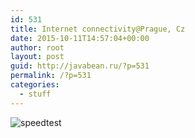 ```yaml
---
id: 531
title: Internet connectivity@Prague, Cz
date: 2015-10-11T14:57:04+00:00
author: root
layout: post
guid: http://javabean.ru/?p=531
permalink: /?p=531
categories:
  - stuff
---
```

![speedtest](http://www.speedtest.net/result/4736549641.png)
